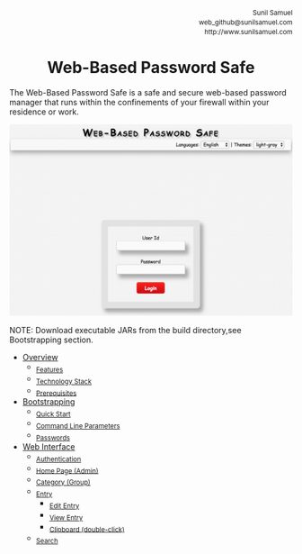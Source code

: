 <p align='right'>
<small>Sunil Samuel<br>
web_github@sunilsamuel.com<br>
http://www.sunilsamuel.com
</small>
</p>

**<h1 align='center'>Web-Based Password Safe</h1>**

The Web-Based Password Safe is a safe and secure web-based password manager that runs within the confinements of your firewall within your residence or work.

<p align='center'><img src="/documentation/gfx/login.png"></p>

NOTE:  Download executable JARs from the build directory,see Bootstrapping section.

<!-- BEGIN HEADERS (copy into root page) -->
* [Overview](/documentation/01.%20Overview.md#overview)
	* <sub>[Features](/documentation/01.%20Overview.md#features)</sub>
	* <sub>[Technology Stack](/documentation/01.%20Overview.md#technology-stack)</sub>
	* <sub>[Prerequisites](/documentation/01.%20Overview.md#prerequisites)</sub>
* [Bootstrapping](/documentation/02.%20Usage.md#bootstrapping)
	* <sub>[Quick Start](/documentation/02.%20Usage.md#quick-start)</sub>
	* <sub>[Command Line Parameters](/documentation/02.%20Usage.md#command-line-parameters)</sub>
	* <sub>[Passwords](/documentation/02.%20Usage.md#passwords)</sub>
* [Web Interface](/documentation/03.%20Web%20Interface.md#web-interface)
	* <sub>[Authentication](/documentation/03.%20Web%20Interface.md#authentication)</sub>
	* <sub>[Home Page (Admin)](/documentation/03.%20Web%20Interface.md#home-page-admin)</sub>
	* <sub>[Category (Group)](/documentation/03.%20Web%20Interface.md#category-group)</sub>
	* <sub>[Entry](/documentation/03.%20Web%20Interface.md#entry)</sub>
		* <sub>[Edit Entry](/documentation/03.%20Web%20Interface.md#edit-entry)</sub>
		* <sub>[View Entry](/documentation/03.%20Web%20Interface.md#view-entry)</sub>
		* <sub>[Clipboard (double-click)](/documentation/03.%20Web%20Interface.md#clipboard-double-click)</sub>
	* <sub>[Search](/documentation/03.%20Web%20Interface.md#search)</sub>
<!-- END HEADERS (copy into root page) -->
